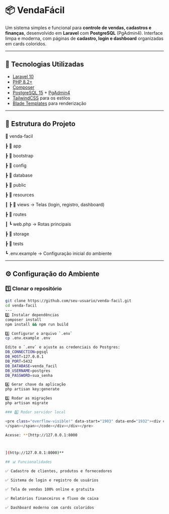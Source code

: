 # 📦 VendaFácil

Um sistema simples e funcional para **controle de vendas, cadastros e finanças**, desenvolvido em **Laravel** com **PostgreSQL** (PgAdmin4).
Interface limpa e moderna, com páginas de **cadastro, login e dashboard** organizadas em cards coloridos.

---

## 🚀 Tecnologias Utilizadas

- [Laravel 10](https://laravel.com/)
- [PHP 8.2+](https://www.php.net/)
- [Composer](https://getcomposer.org/)
- [PostgreSQL 15](https://www.postgresql.org/) + [PgAdmin4](https://www.pgadmin.org/)
- [TailwindCSS](https://tailwindcss.com/) para os estilos
- [Blade Templates](https://laravel.com/docs/10.x/blade) para renderização

---

## 📂 Estrutura do Projeto

📁 venda-facil

┣ 📂 app

┣ 📂 bootstrap

┣ 📂 config

┣ 📂 database

┣ 📂 public

┣ 📂 resources

┃ ┣ 📂 views   → Telas (login, registro, dashboard)

┣ 📂 routes

┃ ┗ web.php   → Rotas principais

┣ 📂 storage

┣ 📂 tests

┗ .env.example → Configuração inicial do ambiente

---

## ⚙️ Configuração do Ambiente

### 1️⃣ Clonar o repositório

```bash
git clone https://github.com/seu-usuario/venda-facil.git
cd venda-facil
---
2️⃣ Instalar dependências
composer install
npm install && npm run build

3️⃣ Configurar o arquivo `.env`
cp .env.example .env

Edite o `.env` e ajuste as credenciais do Postgres:
DB_CONNECTION=pgsql
DB_HOST=127.0.0.1
DB_PORT=5432
DB_DATABASE=venda_facil
DB_USERNAME=postgres
DB_PASSWORD=sua_senha

4️⃣ Gerar chave da aplicação
php artisan key:generate

5️⃣ Rodar as migrações
php artisan migrate

### 6️⃣ Rodar servidor local

<pre class="overflow-visible!" data-start="1903" data-end="1932"><div class="contain-inline-size rounded-2xl relative bg-token-sidebar-surface-primary"><div class="sticky top-9"><div class="absolute end-0 bottom-0 flex h-9 items-center pe-2"><div class="bg-token-bg-elevated-secondary text-token-text-secondary flex items-center gap-4 rounded-sm px-2 font-sans text-xs"><span class="" data-state="closed"></span></div></div></div><div class="overflow-y-auto p-4" dir="ltr"><code class="whitespace-pre! language-bash"><span><span>php artisan serve
</span></span></code></div></div></pre>

Acesse: **[http://127.0.0.1:8000



](http://127.0.0.1:8000)**

## 📊 Funcionalidades

✅ Cadastro de clientes, produtos e fornecedores

✅ Sistema de login e registro de usuários

✅ Tela de vendas 100% online e gratuita

✅ Relatórios financeiros e fluxo de caixa

✅ Dashboard moderno com cards coloridos
```
